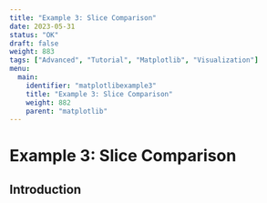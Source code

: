 ```yaml
---
title: "Example 3: Slice Comparison"
date: 2023-05-31
status: "OK"
draft: false
weight: 883
tags: ["Advanced", "Tutorial", "Matplotlib", "Visualization"]
menu: 
  main:
    identifier: "matplotlibexample3"
    title: "Example 3: Slice Comparison"
    weight: 882
    parent: "matplotlib"
---
```

# Example 3: Slice Comparison

## Introduction 
